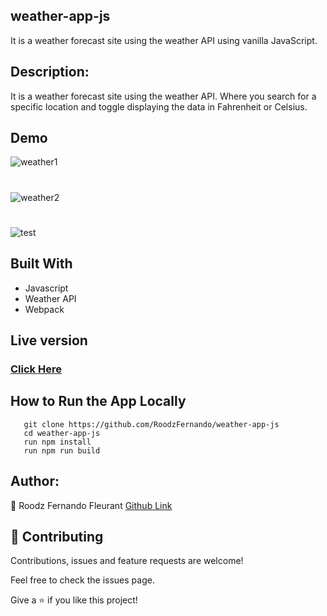 ## weather-app-js
 It is a weather forecast site using the weather API using vanilla JavaScript.

## Description:

It is a weather forecast site using the weather API. Where you search for a specific location and toggle displaying the data in Fahrenheit or Celsius.

## Demo
![weather1](https://user-images.githubusercontent.com/50186903/84932535-70177f00-b0a2-11ea-88af-1d7fef38a26f.PNG)

#
![weather2](https://user-images.githubusercontent.com/50186903/84932640-9806e280-b0a2-11ea-820d-43db850c6a88.PNG)

#
![test](https://user-images.githubusercontent.com/50186903/85015372-db5e6100-b135-11ea-9e9f-fdaf02ce2eeb.gif)

## Built With
- Javascript
- Weather API
- Webpack

## Live version
### [Click Here](https://rawcdn.githack.com/RoodzFernando/weather-app-js/dde59be6f9f255ea3f73c50e214a12df6f126416/dist/index.html)

## How to Run the App Locally
```
   git clone https://github.com/RoodzFernando/weather-app-js
   cd weather-app-js
   run npm install
   run npm run build
```

## Author:
👤 Roodz Fernando Fleurant
[Github Link](https://github.com/RoodzFernando)


## 🤝 Contributing
Contributions, issues and feature requests are welcome!

Feel free to check the issues page.


Give a ⭐️ if you like this project!

